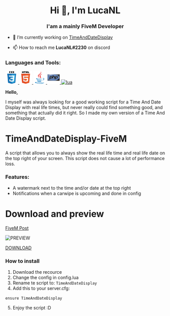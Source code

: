 <h1 align="center">Hi 👋, I'm LucaNL</h1>
<h3 align="center">I'am a mainly FiveM Developer</h3>

- 🔭 I’m currently working on [TimeAndDateDisplay](https://github.com/LucaNL/TimeAndDateDisplay-FiveM/)

- 📫 How to reach me **LucaNL#2230** on discord

<h3 align="left">Languages and Tools:</h3>
<p align="left"> <a href="https://www.w3schools.com/css/" target="_blank" rel="noreferrer"> <img src="https://raw.githubusercontent.com/devicons/devicon/master/icons/css3/css3-original-wordmark.svg" alt="css3" width="40" height="40"/> </a> <a href="https://www.w3.org/html/" target="_blank" rel="noreferrer"> <img src="https://raw.githubusercontent.com/devicons/devicon/master/icons/html5/html5-original-wordmark.svg" alt="html5" width="40" height="40"/> </a> <a href="https://www.java.com" target="_blank" rel="noreferrer"> <img src="https://raw.githubusercontent.com/devicons/devicon/master/icons/java/java-original.svg" alt="java" width="40" height="40"/> </a> <a href="https://www.php.net" target="_blank" rel="noreferrer"> <img src="https://raw.githubusercontent.com/devicons/devicon/master/icons/php/php-original.svg" alt="php" width="40" height="40"/> </a> <a href="https://www.lua.org" target="_blank" rel="noreferrer"> <img src="https://upload.wikimedia.org/wikipedia/commons/thumb/c/cf/Lua-Logo.svg/1024px-Lua-Logo.svg.png" alt="lua" width="40" height="40"/> </a> 
</p>


**Hello,**

I myself was always looking for a good working script for a Time And Date Display with real life times, but never really could find something good, and something that actually did it right. So I made my own version of a Time And Date Display script.

# TimeAndDateDisplay-FiveM
A script that allows you to always show the real life time and real life date on the top right of your screen. This script does not cause a lot of performance loss.

### Features:

- A watermark next to the time and/or date at the top right
- Notifications when a carwipe is upcoming and done in config
  
# Download and preview
[FiveM Post](https://forum.cfx.re/t/release-free-carwipe-fivem/4839898)

![PREVIEW]([http://url/to/img.png](https://i.imgur.com/WokeAPF.png))

[DOWNLOAD](https://github.com/LucaNL/TimeAndDateDisplay-FiveM/archive/refs/heads/main.zip) 

### How to install
1. Download the recource
2. Change the config in config.lua
3. Rename te script to: ```TimeAndDateDisplay```
4. Add this to your server.cfg:
```
ensure TimeAndDateDisplay
```
5. Enjoy the script :D
